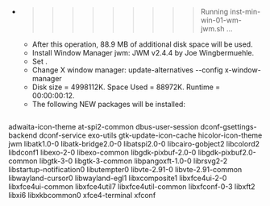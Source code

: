 * >>>>>>>>> Running inst-min-win-01-wm-jwm.sh ...
  * After this operation, 88.9 MB of additional disk space will be used.
  * Install Window Manager jwm: JWM v2.4.4 by Joe Wingbermuehle.
  * Set .
  * Change X window manager: update-alternatives --config x-window-manager
  * Disk size = 4998112K. Space Used = 88972K. Runtime = 00:00:00:12.
  * The following NEW packages will be installed:
  ```bash
adwaita-icon-theme at-spi2-common dbus-user-session dconf-gsettings-backend dconf-service
exo-utils gtk-update-icon-cache hicolor-icon-theme jwm libatk1.0-0
libatk-bridge2.0-0 libatspi2.0-0 libcairo-gobject2 libcolord2 libdconf1
libexo-2-0 libexo-common libgdk-pixbuf-2.0-0 libgdk-pixbuf2.0-common libgtk-3-0
libgtk-3-common libpangoxft-1.0-0 librsvg2-2 libstartup-notification0 libutempter0
libvte-2.91-0 libvte-2.91-common libwayland-cursor0 libwayland-egl1 libxcomposite1
libxfce4ui-2-0 libxfce4ui-common libxfce4util7 libxfce4util-common libxfconf-0-3
libxft2 libxi6 libxkbcommon0 xfce4-terminal xfconf
  ```
